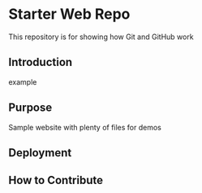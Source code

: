 # Starter Web Repo

This repository is for showing how Git and GitHub work

## Introduction
example

## Purpose

Sample website with plenty of files for demos

## Deployment

## How to Contribute